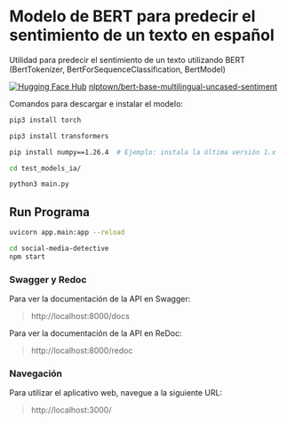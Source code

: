 # Modelo de BERT para predecir el sentimiento de un texto en español

Utilidad para predecir el sentimiento de un texto utilizando BERT (BertTokenizer, BertForSequenceClassification, BertModel)

[![Hugging Face Hub](https://huggingface.co/front/assets/huggingface_logo-noborder.svg)](https://huggingface.co/nlptown/bert-base-multilingual-uncased-sentiment) [nlptown/bert-base-multilingual-uncased-sentiment](https://huggingface.co/nlptown/bert-base-multilingual-uncased-sentiment)

Comandos para descargar e instalar el modelo:

``` bash
pip3 install torch

pip3 install transformers

pip install numpy==1.26.4  # Ejemplo: instala la última versión 1.x

cd test_models_ia/

python3 main.py
```

## Run Programa

``` bash
uvicorn app.main:app --reload
``` 

``` bash
cd social-media-detective
npm start
```

### Swagger y Redoc

Para ver la documentación de la API en Swagger:

> http://localhost:8000/docs

Para ver la documentación de la API en ReDoc:

> http://localhost:8000/redoc

### Navegación

Para utilizar el aplicativo web, navegue a la siguiente URL:

> http://localhost:3000/